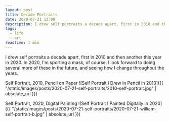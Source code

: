 ```yaml
---
layout: post
title: Decade Portraits
date: 2020-07-21 12:00
description: I drew self portraits a decade apart, first in 2010 and then another this year in 2020. In 2020, I'm sporting a mask, of course. I look forward to doing several more of these!
tags:
  - life
  - art
readtime: 1 min
---
```


I drew self portraits a decade apart, first in 2010 and then another this year in 2020. In 2020, I'm sporting a mask, of course. I look forward to doing several more of these in the future, and seeing how I change throughout the years.

Self Portrait, 2010, Pencil on Paper
![Self Portrait I Drew in Pencil in 2010]({{ "/static/images/posts/2020-07-21-self-portraits/2010-self-portrait.jpg" | absolute_url }})

Self Portrait, 2020, Digital Painting
![Self Portrait I Painted Digitally in 2020]({{ "/static/images/posts/2020-07-21-self-portraits/2020-07-21-william-self-portrait-b.jpg" | absolute_url }})
